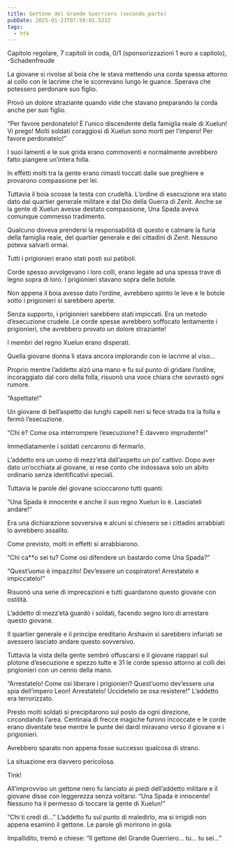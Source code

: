 ```yaml
---
title: Gettone del Grande Guerriero (seconda parte)
pubDate: 2025-01-23T07:59:01.533Z
tags:
  - htk
---
```


Capitolo regolare,
7 capitoli in coda, 0/1 (sponsorizzazioni 1 euro a capitolo),
-Schadenfreude

La giovane si rivolse al boia che le stava mettendo una corda spessa attorno al collo con le lacrime che le scorrevano lungo le guance. Sperava che potessero perdonare suo figlio.

Provò un dolore straziante quando vide che stavano preparando la corda anche per suo figlio.

“Per favore perdonatelo! È l’unico discendente della famiglia reale di Xuelun! Vi prego! Molti soldati coraggiosi di Xuelun sono morti per l’impero! Per favore perdonatelo!”

I suoi lamenti e le sue grida erano commoventi e normalmente avrebbero fatto piangere un’intera folla.

In effetti molti tra la gente erano rimasti toccati dalle sue preghiere e provarono compassione per lei.

Tuttavia il boia scosse la testa con crudeltà. L’ordine di esecuzione era stato dato dal quartier generale militare e dal Dio della Guerra di Zenit. Anche se la gente di Xuelun avesse destato compassione, Una Spada aveva comunque commesso tradimento.

Qualcuno doveva prendersi la responsabilità di questo e calmare la furia della famiglia reale, del quartier generale e dei cittadini di Zenit. Nessuno poteva salvarli ormai.

Tutti i prigionieri erano stati posti sui patiboli.

Corde spesso avvolgevano i loro colli, erano legate ad una spessa trave di legno sopra di loro. I prigionieri stavano sopra delle botole.

Non appena il boia avesse dato l’ordine, avrebbero spinto le leve e le botole sotto i prigionieri si sarebbero aperte.

Senza supporto, i prigionieri sarebbero stati impiccati. Era un metodo d’esecuzione crudele. Le corde spesse avrebbero soffocato lentamente i prigionieri, che avrebbero provato un dolore straziante!

I membri del regno Xuelun erano disperati.

Quella giovane donna li stava ancora implorando con le lacrime al viso…

Proprio mentre l’addetto alzò una mano e fu sul punto di gridare l’ordine, incoraggiato dal coro della folla, risuonò una voce chiara che sovrastò ogni rumore.

“Aspettate!”

Un giovane di bell’aspetto dai lunghi capelli neri si fece strada tra la folla e fermò l’esecuzione.

“Chi è? Come osa interrompere l’esecuzione? È davvero imprudente!”

Immediatamente i soldati cercarono di fermarlo.

L’addetto era un uomo di mezz’età dall’aspetto un po’ cattivo. Dopo aver dato un’occhiata al giovane, si rese conto che indossava solo un abito ordinario senza identificativi speciali.

Tuttavia le parole del giovane scioccarono tutti quanti:

“Una Spada è innocente e anche il suo regno Xuelun lo è. Lasciateli andare!”

Era una dichiarazione sovversiva e alcuni si chiesero se i cittadini arrabbiati lo avrebbero assalito.

Come previsto, molti in effetti si arrabbiarono.

“Chi ca**o sei tu? Come osi difendere un bastardo come Una Spada?”

“Quest’uomo è impazzito! Dev’essere un cospiratore! Arrestatelo e impiccatelo!”

Risuonò una serie di imprecazioni e tutti guardarono questo giovane con ostilità.

L’addetto di mezz’età guardò i soldati, facendo segno loro di arrestare questo giovane.

Il quartier generale e il principe ereditario Arshavin si sarebbero infuriati se avessero lasciato andare questo sovversivo.

Tuttavia la vista della gente sembrò offuscarsi e il giovane riapparì sul plotone d’esecuzione e spezzo tutte e 31 le corde spesso attorno ai colli dei prigionieri con un cenno della mano.

“Arrestatelo! Come osi liberare i prigionieri? Quest’uomo dev’essere una spia dell’impero Leon! Arrestatelo! Uccidetelo se osa resistere!” L’addetto era terrorizzato.

Presto molti soldati si precipitarono sul posto da ogni direzione, circondando l’area. Centinaia di frecce magiche furono incoccate e le corde erano diventate tese mentre le punte dei dardi miravano verso il giovane e i prigionieri.

Avrebbero sparato non appena fosse successo qualcosa di strano.

La situazione era davvero pericolosa.

Tink!

All’improvviso un gettone nero fu lanciato ai piedi dell’addetto militare e il giovane disse con leggerezza senza voltarsi: “Una Spada è innocente! Nessuno ha il permesso di toccare la gente di Xuelun!”

“Chi ti credi di…” L’addetto fu sul punto di maledirlo, ma si irrigidì non appena esaminò il gettone. Le parole gli morirono in gola.

Impallidito, tremò e chiese: “Il gettone del Grande Guerriero… tu… tu sei…”
